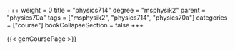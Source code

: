 +++
weight = 0
title = "physics714"
degree = "msphysik2"
parent = "physics70a"
tags = ["msphysik2", "physics714", "physics70a"]
categories = ["course"]
bookCollapseSection = false
+++

{{< genCoursePage >}}
